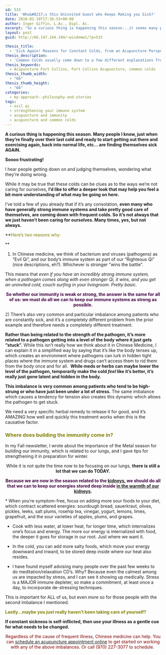 ```yaml
---
id: 533
title: 'Who&#8217;s this Uninvited Guest who Keeps Making you Sick?'
date: 2010-02-10T17:36:53+00:00
author: Inger Giffin, L.Ac., Dipl. Ac.
excerpt: "So a curious thing is happening this season...it seems many people I know, just when they're finally over their last cold and ready to start getting out there and exercising, taking their herbs, etc...are finding themselves sick AGAIN. There go those plans for exercising! And back into the cabinet go those herbs. Soooo frustrating!  While it may be true that these colds can be clues into the ways in which we're not caring for ourselves, I'd like to offer a deeper look that may help you feel a bit more understanding of what may be going on here."
layout: post
guid: http://66.147.244.194/~wisdomw1/?p=533

thesis_title:
  - 'Sick Again! Reasons for Constant Colds, from an Acupuncture Perspective  '
thesis_description:
  - 'Common Colds usually come down to a few different explanations from an acupuncture perspective. And there are effective treatments for each one. '
thesis_keywords:
  - Acupuncture Fort Collins, Fort Collins Acupuncture, common colds
thesis_thumb_width:
  - "66"
thesis_thumb_height:
  - "66"
categories:
  - my-approach--philosophy-and-stories
tags:
  - evil qi
  - strengthening your immune system
  - acupuncture and immunity
  - acupuncture and common colds
---
```

**A curious thing is happening this season. Many people I know, just when they&#8217;re finally over their last cold and ready to start getting out there and exercising again, back into normal life, etc&#8230; are finding themselves sick AGAIN.** 

**Soooo frustrating!**

I hear people getting down on and judging themselves, wondering what they&#8217;re doing wrong.

While it may be true that these colds can be clues as to the ways we&#8217;re not caring for ourselves, **I&#8217;d like to offer a deeper look that may help you feel a bit more understanding of what may be going on here.**

I&#8217;ve told a few of you already that if it&#8217;s any consolation, **even many who have generally strong immune systems and take pretty good care of themselves, are coming down with frequent colds. So it&#8217;s not always that we just haven&#8217;t been caring for ourselves. Many times, yes, but not always.** 

**<span style="color: #808000;">Here&#8217;s two reasons why:</span>
  
** 

1) In Chinese medicine, we think of bacterium and viruses (pathogens) as &#8220;Evil Qi&#8221;, and our body&#8217;s immune system as part of our &#8220;Righteous Qi&#8221; (nice descriptions, eh?). Whichever is stronger &#8220;wins the battle&#8221;.

This means that _even if you have an incredibly strong immune system, when a pathogen comes along with even stronger Qi, it wins, and you get an uninvited cold, couch surfing in your livingroom. Pretty basic._

<p style="text-align: center;">
  <span style="color: #420042;"><strong>So whether our immunity is weak or strong, the answer is the same for all of us: we must do all we can to keep our immune systems as strong as possible.</strong></span>
</p>

<span style="color: #808000;"><span style="color: #333333;">2)</span> </span>There&#8217;s also very common and particular imbalance among patients who are constantly sick, and it&#8217;s a completely different problem from the prior example and therefore needs a completely different treatment.

**Rather than being related to the strength of the pathogen, it&#8217;s more related to a pathogen getting into a level of the body where it just gets &#8220;stuck&#8221;.** While this isn&#8217;t really how we think about it in Chinese Medicine, I can explain it in a simplified way by saying that it&#8217;s like the body tenses up, which creates an environment where pathogens can lurk in hidden tight places where the immune system and drugs can&#8217;t access them to rid them from the body once and for all.  **While meds or herbs can maybe lower the level of the pathogen, temporarily make the cold _feel_ like it&#8217;s better, it&#8217;s really just gone latent and hidden in the body.**

**This imbalance is very common among patients who tend to be high-strung or who have just been under a lot of stress.** The same imbalance which causes a tendency for tension also creates this dynamic which allows the pathogen to get stuck.

We need a very specific herbal remedy to release it for good, and it&#8217;s AMAZING how well and quickly this treatment works when this is the causative factor.

### <span style="color: #808000;">Where does building the immunity come in?</span>

In my Fall newsletter, I wrote about the importance of the Metal season for building our immunity, which is related to our lungs, and I gave tips for strengthening it in preparation for winter.

<p style="text-align: center;">
  While it is not quite the time now to be focusing on our lungs, <strong>there is still a lot that we can do TODAY.</strong>
</p>

<p style="text-align: center;">
  <span style="color: #420042;"><strong>Because we are now in the season related to the <a href="http://www.wisdomwaysacupuncture.com/2018/01/12/the-depths-of-water-will-keep-you-balanced-this-winter/">kidneys</a>, we should do all that we can to keep our energies stored deep inside <a href="http://www.wisdomwaysacupuncture.com/2017/12/29/is-your-jing-depleted/">in the warmth of our kidneys</a>.</strong></span>
</p>

<p style="text-align: left;">
  * When you&#8217;re symptom-free, focus on adding more sour foods to your diet, which contract scattered energies: sourdough bread, sauerkraut, olives, pickles, leeks, salt plums, rosehip tea, vinegar, yogurt, lemons, limes, grapefruit, and the sour varieties of apples, plums, and grapes.
</p>

* Cook with less water, at lower heat, for longer time, which internalizes one&#8217;s focus and energy. The more our energy is internalized with food, the deeper it goes for storage in our root. Just where we want it.

* In the cold, you can add more salty foods, which move your energy downward and inward, to be stored deep inside where our heat also resides.

* I have found myself advising many people over the past few weeks to do meditation/relaxation CD&#8217;s. Why? Because even the calmest among us are impacted by stress, and I can see it showing up medically. Stress is a MAJOR immune depleter, so make a commitment, at least once a day, to incorporate de-stressing techniques.

This is important for ALL of us, but even more so for those people with the second imbalance I mentioned.

<span style="color: #808000;"><strong>Lastly&#8230;maybe you just really haven&#8217;t been taking care of yourself?</strong></span>

**If constant sickness is self-inflicted, then use your illness as a gentle cue for what needs to be changed.**

<p style="text-align: center;">
  <span style="color: #800000;">Regardless of the cause of frequent illness, Chinese medicine can help. You can</span> <a href="http://www.wisdomwaysacupuncture.com/acupuncture-appointment-scheduling/">schedule an acupuncture appointment online</a> <span style="color: #800000;">to get started on working with any of the above imbalances. Or call (970) 227-3077 to schedule. </span>
</p>

<p style="text-align: center;">
  <strong><span style="color: #420042;"> </span></strong>
</p>

&nbsp;